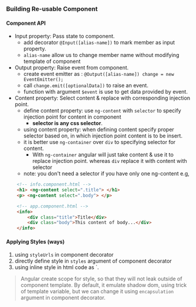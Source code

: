 ### Building Re-usable Component

#### Component API
- Input property: Pass state to component.
	- add decorator `@Input([alias-name])` to mark member as input property.
	- `alias-name` allow us to change member name without modifying template of component 
- Output property: Raise event from component.
	- create event emitter as :  `@Output([alias-name]) change = new EventEmitter();` 
	- call `change.emit([optionalData])` to raise an event.
	- function with argument `$event` is use to get data provided by event.
 - Content property: Select content & replace with corresponding injection point.
	 - define content property: use `ng-content` with `selector` to specify injection point for content in component  
		  - **selector is any css selector**.
	 - using content property: when defining content specify proper selector based on, in which injection point content is to be insert.
	 - it is better use `ng-container` over `div` to specifying selector for content.
		 - With `ng-container` angular will just take content & use it to replace injection point. whereas `div` replace it with content with selector
	 - note: you don't need a selector if you have only one ng-content
	  e.g, 
```html
	<!-- info.component.html -->
	<h1> <ng-content select=".title"> </h1>
	<p> <ng-content select=".body"> </p>

	<!-- app.component.html -->
	<info> 
		<div class="title">Title</div>
		<div class="body">This content of body...</div>
	</info>
```

      
#### Applying Styles (ways)
1. using `styleUrls` in component decorator 
2. directly define style in `styles` argument of component decorator 
3. using inline style in html code  as `<style></style>.
  
>Angular create scope for style, so that they will not leak outside of component template.  By default, it emulate shadow dom, using trick of template variable, but we can change it using `encapsulation` argument in component decorator. 